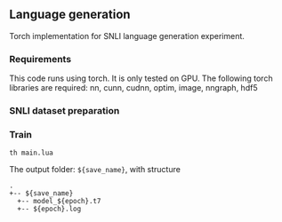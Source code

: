 ## Language generation

Torch implementation for SNLI language generation experiment.

### Requirements
This code runs using torch. It is only tested on GPU. The following torch libraries are required:
nn, cunn, cudnn, optim, image, nngraph, hdf5


### SNLI dataset preparation


### Train
```
th main.lua
```

The output folder: `${save_name}`, with structure
```
.
+-- ${save_name}
  +-- model_${epoch}.t7
  +-- ${epoch}.log
```
